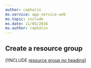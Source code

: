 ```yaml
---
author: cephalin
ms.service: app-service-web
ms.topic: include
ms.date: 11/03/2016
ms.author: cephalin
---
```

## Create a resource group

[!INCLUDE [resource group no heading](app-service-web-create-resource-group-no-h.md)]